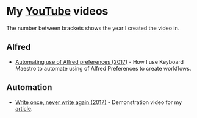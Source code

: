 # My [YouTube](https://www.youtube.com/channel/UCEKqrUfr_FMKIO9XSJS4vDw) videos
The number between brackets shows the year I created the video in.

## Alfred
- [Automating use of Alfred preferences (2017)](https://www.youtube.com/watch?v=cAPWl_cvq6I) - How I use Keyboard Maestro to automate using of Alfred Preferences to create workflows.

## Automation
- [Write once, never write again (2017)](https://www.youtube.com/watch?v=NfeKenZHfDQ&t=66s) - Demonstration video for my [article](https://medium.com/@nikitavoloboev/write-once-never-write-again-c2fa1f6c4e8).